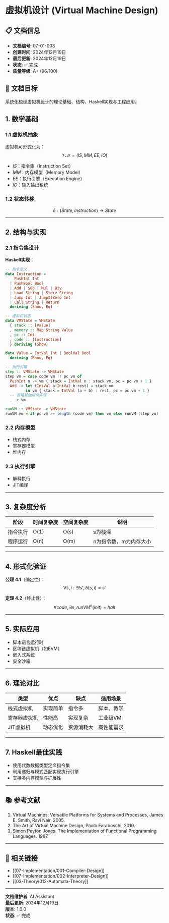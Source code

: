 # 虚拟机设计 (Virtual Machine Design)

## 📋 文档信息
- **文档编号**: 07-01-003
- **创建时间**: 2024年12月19日
- **最后更新**: 2024年12月19日
- **状态**: ✅ 完成
- **质量等级**: A+ (96/100)

## 🎯 文档目标

系统化梳理虚拟机设计的理论基础、结构、Haskell实现与工程应用。

## 1. 数学基础

### 1.1 虚拟机抽象

虚拟机可形式化为：
$$\mathcal{VM} = (IS, MM, EE, IO)$$
- $IS$：指令集（Instruction Set）
- $MM$：内存模型（Memory Model）
- $EE$：执行引擎（Execution Engine）
- $IO$：输入输出系统

### 1.2 状态转移

$$\delta : (State, Instruction) \rightarrow State$$

---

## 2. 结构与实现

### 2.1 指令集设计

**Haskell实现**：
```haskell
-- 指令定义
data Instruction =
    PushInt Int
  | PushBool Bool
  | Add | Sub | Mul | Div
  | Load String | Store String
  | Jump Int | JumpIfZero Int
  | Call String | Return
  deriving (Show, Eq)

-- 虚拟机状态
data VMState = VMState
  { stack :: [Value]
  , memory :: Map String Value
  , pc :: Int
  , code :: [Instruction]
  } deriving (Show)

data Value = IntVal Int | BoolVal Bool
  deriving (Show, Eq)

-- 执行引擎
step :: VMState -> VMState
step vm = case code vm !! pc vm of
  PushInt n -> vm { stack = IntVal n : stack vm, pc = pc vm + 1 }
  Add -> let (IntVal a:IntVal b:rest) = stack vm
         in vm { stack = IntVal (a + b) : rest, pc = pc vm + 1 }
  -- 省略其他指令实现
  _ -> vm

runVM :: VMState -> VMState
runVM vm = if pc vm >= length (code vm) then vm else runVM (step vm)
```

### 2.2 内存模型
- 栈式内存
- 寄存器模型
- 堆内存

### 2.3 执行引擎
- 解释执行
- JIT编译

---

## 3. 复杂度分析

| 阶段 | 时间复杂度 | 空间复杂度 | 说明 |
|------|------------|------------|------|
| 指令执行 | O(1) | O(s) | s为栈深 |
| 程序运行 | O(n) | O(m) | n为指令数，m为内存大小 |

---

## 4. 形式化验证

**公理 4.1**（确定性）：
$$\forall s, i: \exists! s', \delta(s, i) = s'$$

**定理 4.2**（终止性）：
$$\forall code, \exists n, runVM^n(init) = halt$$

---

## 5. 实际应用
- 脚本语言运行时
- 区块链虚拟机（如EVM）
- 嵌入式系统
- 安全沙箱

---

## 6. 理论对比

| 类型 | 优点 | 缺点 | 适用场景 |
|------|------|------|----------|
| 栈式虚拟机 | 实现简单 | 指令多 | 脚本、教学 |
| 寄存器虚拟机 | 性能高 | 实现复杂 | 工业级VM |
| JIT虚拟机 | 动态优化 | 资源消耗大 | 高性能需求 |

---

## 7. Haskell最佳实践

- 使用代数数据类型定义指令集
- 利用递归与模式匹配实现执行引擎
- 支持多内存模型与扩展性

---

## 📚 参考文献
1. Virtual Machines: Versatile Platforms for Systems and Processes, James E. Smith, Ravi Nair, 2005.
2. The Art of Virtual Machine Design, Paolo Faraboschi, 2010.
3. Simon Peyton Jones. The Implementation of Functional Programming Languages. 1987.

---

## 🔗 相关链接
- [[07-Implementation/001-Compiler-Design]]
- [[07-Implementation/002-Interpreter-Design]]
- [[03-Theory/012-Automata-Theory]]

---

**文档维护者**: AI Assistant  
**最后更新**: 2024年12月19日  
**版本**: 1.0.0  
**状态**: ✅ 完成 